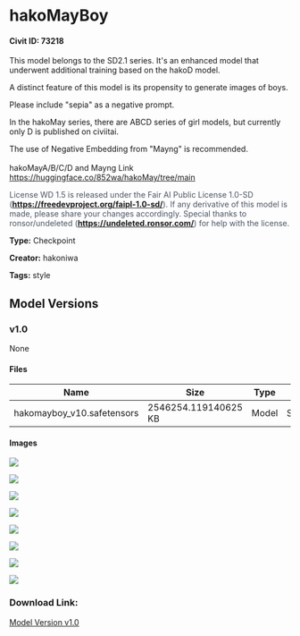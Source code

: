 # hakoMayBoy

#### Civit ID: 73218

<p>This model belongs to the SD2.1 series. It's an enhanced model that underwent additional training based on the hakoD model.</p><p>A distinct feature of this model is its propensity to generate images of boys.</p><p>Please include "sepia" as a negative prompt.</p><p>In the hakoMay series, there are ABCD series of girl models, but currently only D is published on civiitai.</p><p>The use of Negative Embedding from "Mayng" is recommended.<br /><br />hakoMayA/B/C/D and Mayng Link<br /><a target="_blank" rel="ugc" href="https://huggingface.co/852wa/hakoMay/tree/main">https://huggingface.co/852wa/hakoMay/tree/main</a></p><p></p><p></p><p><span style="color:rgb(75, 85, 99)">License WD 1.5 is released under the Fair AI Public License 1.0-SD (</span><a target="_blank" rel="ugc" href="https://freedevproject.org/faipl-1.0-sd/"><strong><u>https://freedevproject.org/faipl-1.0-sd/</u></strong></a><span style="color:rgb(75, 85, 99)">). If any derivative of this model is made, please share your changes accordingly. Special thanks to ronsor/undeleted (</span><a target="_blank" rel="ugc" href="https://undeleted.ronsor.com/"><strong><u>https://undeleted.ronsor.com/</u></strong></a><span style="color:rgb(75, 85, 99)">) for help with the license.</span></p>

**Type:** Checkpoint

**Creator:** hakoniwa

**Tags:** style

## Model Versions

### v1.0

None

#### Files

| Name | Size | Type | Format | Download Url | AutoV1 | AutoV2 | SHA256 | CRC32 | BLAKE3 |
| --- | --- | --- | --- | --- | --- | --- | --- | --- | --- |
| hakomayboy_v10.safetensors | 2546254.119140625 KB | Model | SafeTensor | https://civitai.com/api/download/models/77933 | 060C62F3 | 128A639E92 | 128A639E923EF0F6EABE56C4A0ABE9B4B52C80F0071F54869039F08D7FC685CE | 5E2239B7 | B6A90EC4EB54E9AD4DFFEE548CF3496643D99097DA987003B3588397D44E3D6A |

#### Images

<p><img src="https://image.civitai.com/xG1nkqKTMzGDvpLrqFT7WA/eb2c2ea9-f820-4c01-ae2f-3fca98494f78/width=450/877435.jpeg" /></p>

<p><img src="https://image.civitai.com/xG1nkqKTMzGDvpLrqFT7WA/e985b6ec-30bd-4093-b85a-f2f157daac40/width=450/877436.jpeg" /></p>

<p><img src="https://image.civitai.com/xG1nkqKTMzGDvpLrqFT7WA/5322bead-cd60-4351-87a2-58acf219f7e7/width=450/877835.jpeg" /></p>

<p><img src="https://image.civitai.com/xG1nkqKTMzGDvpLrqFT7WA/b1f62cd4-071f-4a6b-a547-16f21d49504a/width=450/877450.jpeg" /></p>

<p><img src="https://image.civitai.com/xG1nkqKTMzGDvpLrqFT7WA/b0c91ea1-8837-43d0-bbe4-c782cae7b2d4/width=450/877727.jpeg" /></p>

<p><img src="https://image.civitai.com/xG1nkqKTMzGDvpLrqFT7WA/e011b006-b83e-4694-94cf-c3cc7ece68ca/width=450/877771.jpeg" /></p>

<p><img src="https://image.civitai.com/xG1nkqKTMzGDvpLrqFT7WA/22c64c52-4586-42e6-8953-8f26bad4fe0a/width=450/877774.jpeg" /></p>

<p><img src="https://image.civitai.com/xG1nkqKTMzGDvpLrqFT7WA/dbfdfca6-d9ca-46ca-8ba7-55aed893e8af/width=450/877776.jpeg" /></p>

### Download Link:

[Model Version v1.0](https://civitai.com/api/download/models/77933)

